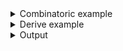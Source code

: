 <details><summary>Combinatoric example</summary>

```no_run
#[derive(Debug, Clone)]
pub struct Options {
    decision: Decision,
}

#[derive(Debug, Clone)]
pub enum Decision {
    Yes,
    No,
}

fn parse_decision() -> impl Parser<Decision> {
    long("decision")
        .help("Positive decision")
        .flag(Decision::Yes, Decision::No)
}

pub fn options() -> OptionParser<Options> {
    let decision = parse_decision();
    construct!(Options { decision }).to_options()
}
```

</details>
<details><summary>Derive example</summary>

```no_run
#[derive(Debug, Clone, Bpaf)]
#[bpaf(options)]
pub struct Options {
    /// Positive decision
    #[bpaf(flag(Decision::Yes, Decision::No))]
    decision: Decision,
}

#[derive(Debug, Clone)]
pub enum Decision {
    Yes,
    No,
}
```

</details>
<details><summary>Output</summary>

In `--help` output `bpaf` shows flags with no meta variable attached


<div class='bpaf-doc'>
$ app --help<br>
<p><b>Usage</b>: <tt><b>app</b></tt> [<tt><b>--decision</b></tt>]</p><p><div>
<b>Available options:</b></div><dl><dt><tt><b>    --decision</b></tt></dt>
<dd>Positive decision</dd>
<dt><tt><b>-h</b></tt>, <tt><b>--help</b></tt></dt>
<dd>Prints help information</dd>
</dl>
</p>
<style>
div.bpaf-doc {
    padding: 14px;
    background-color:var(--code-block-background-color);
    font-family: mono;
    margin-bottom: 0.75em;
}
div.bpaf-doc dt { margin-left: 1em; }
div.bpaf-doc dd { margin-left: 3em; }
div.bpaf-doc dl { margin-top: 0; padding-left: 1em; }
div.bpaf-doc  { padding-left: 1em; }
</style>
</div>


Presense of a long name is decoded into `Yes`

<div class='bpaf-doc'>
$ app --decision<br>
Options { decision: Yes }
</div>


Absense is `No`

<div class='bpaf-doc'>
$ app <br>
Options { decision: No }
</div>

</details>